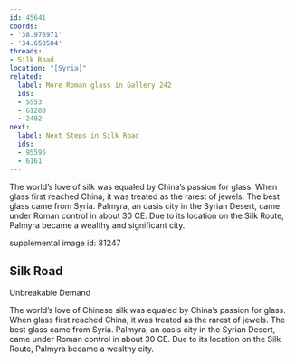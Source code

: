 ```yaml
---
id: 45641
coords:
- '38.976971'
- '34.658584'
threads:
- Silk Road
location: "[Syria]"
related:
  label: More Roman glass in Gallery 242
  ids:
  - 5553
  - 61288
  - 2402
next:
  label: Next Steps in Silk Road
  ids:
  - 95595
  - 6161
---
```


The world’s love of silk was equaled by China’s passion for glass. When glass first reached China, it was treated as the rarest of jewels. The best glass came from Syria. Palmyra, an oasis city in the Syrian Desert, came under Roman control in about 30 CE. Due to its location on the Silk Route, Palmyra became a wealthy and significant city.

supplemental image id: 81247

## Silk Road

Unbreakable Demand

The world’s love of Chinese silk was equaled by China’s passion for glass. When glass first reached China, it was treated as the rarest of jewels. The best glass came from Syria. Palmyra, an oasis city in the Syrian Desert, came under Roman control in about 30 CE. Due to its location on the Silk Route, Palmyra became a wealthy city.
